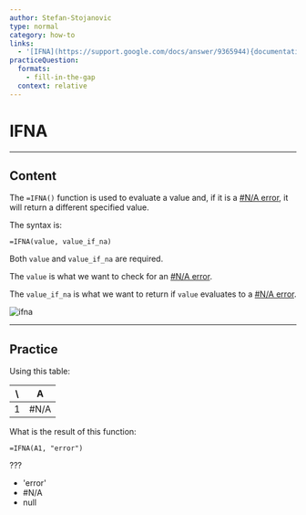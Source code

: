 ```yaml
---
author: Stefan-Stojanovic
type: normal
category: how-to
links:
  - '[IFNA](https://support.google.com/docs/answer/9365944){documentation}'
practiceQuestion:
  formats:
    - fill-in-the-gap
  context: relative
---
```


# IFNA


---

## Content

The `=IFNA()` function is used to evaluate a value and, if it is a [#N/A error](https://www.enki.com/glossary/spreadsheets/name-error), it will return a different specified value.

The syntax is:

```plain-text
=IFNA(value, value_if_na)
```

Both `value` and `value_if_na` are required.

The `value` is what we want to check for an [#N/A error](https://www.enki.com/glossary/spreadsheets/name-error).

The `value_if_na` is what we want to return if `value` evaluates to a [#N/A error](https://www.enki.com/glossary/spreadsheets/name-error).

![ifna](https://img.enkipro.com/34288db76b020d1f6f9bf84c76309683.png)


---

## Practice

Using this table:

| \  | A    |
| -- | ---- |
| 1  | #N/A |

What is the result of this function:

```plain-text
=IFNA(A1, "error")
```

???

- 'error'
- #N/A
- null
